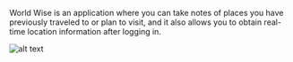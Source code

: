 World Wise is an application where you can take notes of places you have previously traveled to or plan to visit, and it also allows you to obtain real-time location information after logging in.

![alt text](https://erkut-portfolio.netlify.app/assets/todo-b3d15bdf.png](https://erkut-portfolio.netlify.app/assets/project6-d7b18900.png)https://erkut-portfolio.netlify.app/assets/project6-d7b18900.png)
